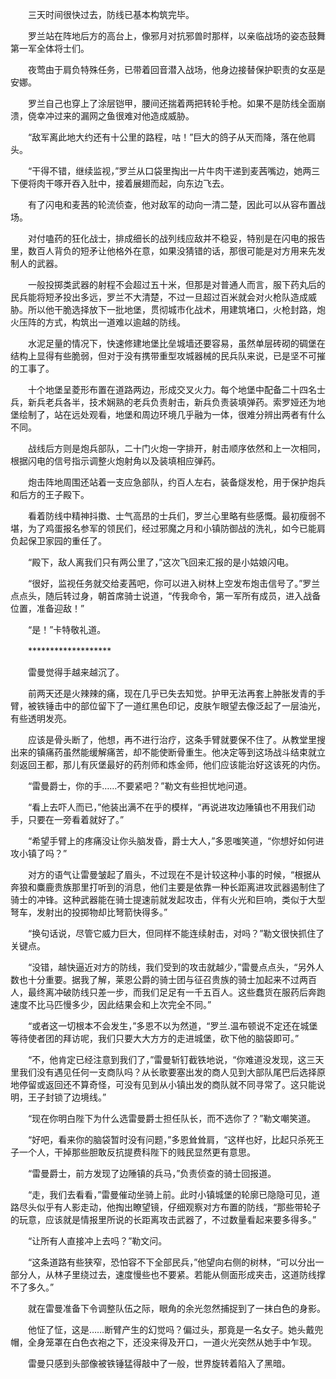 　　三天时间很快过去，防线已基本构筑完毕。

　　罗兰站在阵地后方的高台上，像邪月对抗邪兽时那样，以亲临战场的姿态鼓舞第一军全体将士们。

　　夜莺由于肩负特殊任务，已带着回音潜入战场，他身边接替保护职责的女巫是安娜。

　　罗兰自己也穿上了涂层铠甲，腰间还揣着两把转轮手枪。如果不是防线全面崩溃，侥幸冲过来的漏网之鱼很难对他造成威胁。

　　“敌军离此地大约还有十公里的路程，咕！”巨大的鸽子从天而降，落在他肩头。

　　“干得不错，继续监视，”罗兰从口袋里掏出一片牛肉干递到麦茜嘴边，她两三下便将肉干啄开吞入肚中，接着展翅而起，向东边飞去。

　　有了闪电和麦茜的轮流侦查，他对敌军的动向一清二楚，因此可以从容布置战场。

　　对付嗑药的狂化战士，排成细长的战列线应敌并不稳妥，特别是在闪电的报告里，数百人背负的短矛让他格外在意，如果没猜错的话，那很可能是对方用来先发制人的武器。

　　一般投掷类武器的射程不会超过五十米，但那是对普通人而言，服下药丸后的民兵能将短矛投出多远，罗兰不大清楚，不过一旦超过百米就会对火枪队造成威胁。所以他干脆选择放下一批地堡，贯彻城市化战术，用建筑堵口，火枪封路，炮火压阵的方式，构筑出一道难以逾越的防线。

　　水泥足量的情况下，快速修建地堡比垒城墙还要容易，虽然单层砖砌的碉堡在结构上显得有些脆弱，但对于没有携带重型攻城器械的民兵队来说，已是坚不可摧的工事了。

　　十个地堡呈菱形布置在道路两边，形成交叉火力。每个地堡中配备二十四名士兵，新兵老兵各半，技术娴熟的老兵负责射击，新兵负责装填弹药。索罗娅还为地堡绘制了，站在远处观看，地堡和周边环境几乎融为一体，很难分辨出两者有什么不同。

　　战线后方则是炮兵部队，二十门火炮一字排开，射击顺序依然和上一次相同，根据闪电的信号指示调整火炮射角以及装填相应弹药。

　　炮击阵地周围还站着一支应急部队，约百人左右，装备燧发枪，用于保护炮兵和后方的王子殿下。

　　看着防线中精神抖擞、士气高昂的士兵们，罗兰心里略有些感慨。最初瘦弱不堪，为了鸡蛋报名参军的领民们，经过邪魔之月和小镇防御战的洗礼，如今已能肩负起保卫家园的重任了。

　　“殿下，敌人离我们只有两公里了，”这次飞回来汇报的是小姑娘闪电。

　　“很好，监视任务就交给麦茜吧，你可以进入树林上空发布炮击信号了。”罗兰点点头，随后转过身，朝首席骑士说道，“传我命令，第一军所有成员，进入战备位置，准备迎敌！”

　　“是！”卡特敬礼道。

　　*******************

　　雷曼觉得手越来越沉了。

　　前两天还是火辣辣的痛，现在几乎已失去知觉。护甲无法再套上肿胀发青的手臂，被铁锤击中的部位留下了一道红黑色印记，皮肤乍眼望去像泛起了一层油光，有些透明发亮。

　　应该是骨头断了，他想，再不进行治疗，这条手臂就要保不住了。从教堂里搜出来的镇痛药虽然能缓解痛苦，却不能使断骨重生。他决定等到这场战斗结束就立刻返回王都，那儿有灰堡最好的药剂师和炼金师，他们应该能治好这该死的内伤。

　　“雷曼爵士，你的手……不要紧吧？”勒文有些担忧地问道。

　　“看上去吓人而已，”他装出满不在乎的模样，“再说进攻边陲镇也不用我们动手，只要在一旁看着就好了。”

　　“希望手臂上的疼痛没让你头脑发昏，爵士大人，”多恩嗤笑道，“你想好如何进攻小镇了吗？”

　　对方的语气让雷曼皱起了眉头，不过现在不是计较这种小事的时候，“根据从奔狼和麋鹿贵族那里打听到的消息，他们主要是依靠一种长距离进攻武器遏制住了骑士的冲锋。这种武器能在骑士提速前就发起攻击，伴有火光和巨响，类似于大型弩车，发射出的投掷物却比弩箭快得多。”

　　“换句话说，尽管它威力巨大，但同样不能连续射击，对吗？”勒文很快抓住了关键点。

　　“没错，越快逼近对方的防线，我们受到的攻击就越少，”雷曼点点头，“另外人数也十分重要。据我了解，莱恩公爵的骑士团与征召贵族的骑士加起来不过两百人，最终离冲破防线只差一步，而我们足足有一千五百人。这些蠢货在服药后奔跑速度不比马匹慢多少，因此结果会和上次完全不同。”

　　“或者这一切根本不会发生，”多恩不以为然道，“罗兰.温布顿说不定还在城堡等待使者团的拜访呢，我们只要大大方方的走进城堡，砍下他的脑袋即可。”

　　“不，他肯定已经注意到我们了，”雷曼斩钉截铁地说，“你难道没发现，这三天里我们没有遇见任何一支商队吗？从长歌要塞出发的商人见到大部队尾巴后选择原地停留或返回还不算奇怪，可没有见到从小镇出发的商队就不同寻常了。这只能说明，王子封锁了边境线。”

　　“现在你明白陛下为什么选雷曼爵士担任队长，而不选你了？”勒文嘲笑道。

　　“好吧，看来你的脑袋暂时没有问题，”多恩耸耸肩，“这样也好，比起只杀死王子一个人，干掉那些胆敢反抗提费科陛下的贱民显然更有意思。

　　“雷曼爵士，前方发现了边陲镇的兵马，”负责侦查的骑士回报道。

　　“走，我们去看看，”雷曼催动坐骑上前。此时小镇城堡的轮廓已隐隐可见，道路尽头似乎有人影走动，他掏出瞭望镜，仔细观察对方布置的防线，“那些带轮子的玩意，应该就是情报里所说的长距离攻击武器了，不过数量看起来要多得多。”

　　“让所有人直接冲上去吗？”勒文问。

　　“这条道路有些狭窄，恐怕容不下全部民兵，”他望向右侧的树林，“可以分出一部分人，从林子里绕过去，速度慢些也不要紧。若能从侧面形成夹击，这道防线撑不了多久。”

　　就在雷曼准备下令调整队伍之际，眼角的余光忽然捕捉到了一抹白色的身影。

　　他怔了怔，这是……断臂产生的幻觉吗？偏过头，那竟是一名女子。她头戴兜帽，全身笼罩在白色衣袍之下，还没来得及开口，一道火光突然从她手中乍现。

　　雷曼只感到头部像被铁锤猛得敲中了一般，世界旋转着陷入了黑暗。
